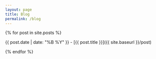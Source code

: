 ```yaml
---
layout: page
title: Blog
permalink: /blog
---
```



{% for post in site.posts %}
    
{{ post.date | date: "%B %Y" }} - [{{ post.title }}]({{ site.baseurl }}/post)

  
{% endfor %}
